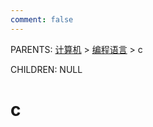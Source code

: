 ```yaml
---
comment: false
---
```


PARENTS: [计算机](/gknows/计算机) > [编程语言](/gknows/编程语言) > c

CHILDREN: NULL

# c
